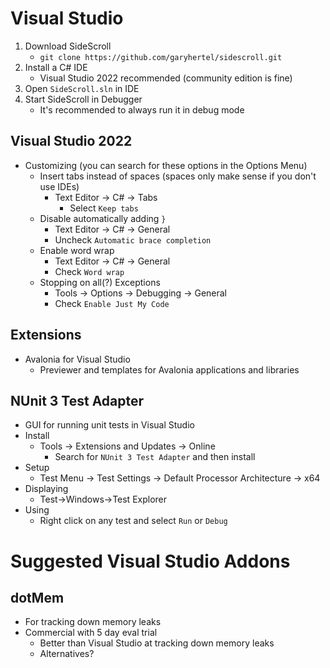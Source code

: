 # Visual Studio

1. Download SideScroll
    - `git clone https://github.com/garyhertel/sidescroll.git`
2. Install a C# IDE
   - Visual Studio 2022 recommended (community edition is fine)
3. Open `SideScroll.sln` in IDE
4. Start SideScroll in Debugger
    - It's recommended to always run it in debug mode
  
## Visual Studio 2022

* Customizing (you can search for these options in the Options Menu)
  - Insert tabs instead of spaces (spaces only make sense if you don't use IDEs)
    - Text Editor -> C# -> Tabs
	  - Select `Keep tabs`
  - Disable automatically adding `}`
	  - Text Editor -> C# -> General
	  - Uncheck `Automatic brace completion`
  - Enable word wrap
	  - Text Editor -> C# -> General
	  - Check `Word wrap`
  - Stopping on all(?) Exceptions
	  - Tools -> Options -> Debugging -> General
	  - Check `Enable Just My Code`

## Extensions

* Avalonia for Visual Studio
  - Previewer and templates for Avalonia applications and libraries

## NUnit 3 Test Adapter
* GUI for running unit tests in Visual Studio
* Install
  - Tools -> Extensions and Updates -> Online
    - Search for `NUnit 3 Test Adapter` and then install
* Setup
  - Test Menu -> Test Settings -> Default Processor Architecture -> x64
* Displaying
  - Test->Windows->Test Explorer
* Using
  - Right click on any test and select `Run` or `Debug`

# Suggested Visual Studio Addons

## dotMem
* For tracking down memory leaks
* Commercial with 5 day eval trial
  - Better than Visual Studio at tracking down memory leaks
  - Alternatives?
